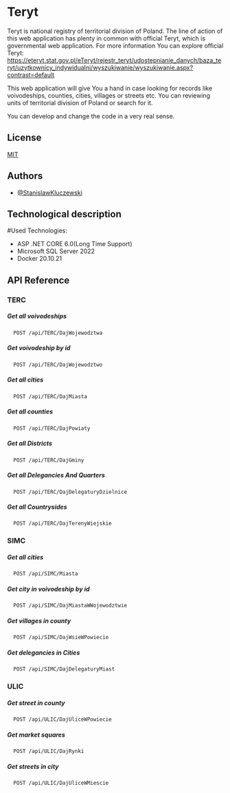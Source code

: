 # Teryt

 Teryt is national registry of territorial division of Poland. The line of action of this web application has plenty in common with official Teryt, which is governmental web application. For more information You can explore official Teryt:
  https://eteryt.stat.gov.pl/eTeryt/rejestr_teryt/udostepnianie_danych/baza_teryt/uzytkownicy_indywidualni/wyszukiwanie/wyszukiwanie.aspx?contrast=default
 
 This web application will give You a hand in case looking for records like voivodeships, counties, cities, villages or streets etc.
 You can reviewing units of territorial division of Poland or search for it.

You can develop and change the code in a very real sense.

## License

[MIT](https://choosealicense.com/licenses/mit/)


## Authors

- [@StanislawKluczewski](https://github.com/StanislawKluczewski)


## Technological description

#Used Technologies:

- ASP .NET CORE 6.0(Long Time Support)
- Microsoft SQL Server 2022
- Docker 20.10.21


## API Reference

### TERC 
##### Get all voivodeships

```http
  POST /api/TERC/DajWojewodztwa
```
##### Get voivodeship by id

```http
  POST /api/TERC/DajWojewodztwo
```

##### Get all cities

```http
  POST /api/TERC/DajMiasta
```

##### Get all counties

```http
  POST /api/TERC/DajPowiaty
```

##### Get all Districts

```http
  POST /api/TERC/DajGminy
```

##### Get all Delegancies And Quarters

```http
  POST /api/TERC/DajDelegaturyDzielnice
```

##### Get all Countrysides

```http
  POST /api/TERC/DajTerenyWiejskie
```

### SIMC

##### Get all cities

```http
  POST /api/SIMC/Miasta
```

##### Get city in voivodeship by id

```http
  POST /api/SIMC/DajMiastaWWojewodztwie
```

##### Get villages in county

```http
  POST /api/SIMC/DajWsieWPowiecie
```

##### Get delegancies in Cities

```http
  POST /api/SIMC/DajDelegaturyMiast
```

### ULIC

##### Get street in county

```http
  POST /api/ULIC/DajUliceWPowiecie
```

##### Get market squares

```http
  POST /api/ULIC/DajRynki
```

##### Get streets in city

```http
  POST /api/ULIC/DajUliceWMiescie
```

